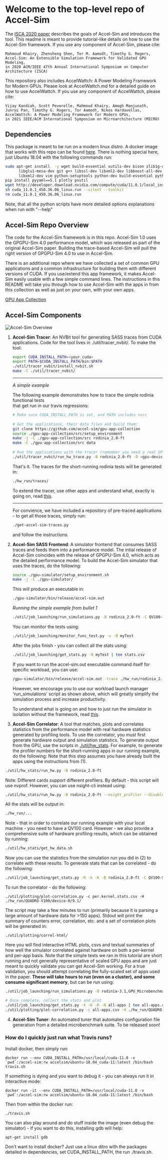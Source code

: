 # Welcome to the top-level repo of Accel-Sim

The [ISCA 2020 paper](https://conferences.computer.org/isca/pdfs/ISCA2020-4QlDegUf3fKiwUXfV0KdCm/466100a473/466100a473.pdf)
describes the goals of Accel-Sim and introduces the tool. This readme is meant to provide tutorial-like details on how to use the Accel-Sim
framework. If you use any component of Accel-Sim, please cite:

```
Mahmoud Khairy, Zhensheng Shen, Tor M. Aamodt, Timothy G. Rogers,
Accel-Sim: An Extensible Simulation Framework for Validated GPU Modeling,
in 2020 ACM/IEEE 47th Annual International Symposium on Computer Architecture (ISCA)
```

This repository also includes AccelWattch: A Power Modeling Framework for Modern GPUs. Please look at AccelWattch.md for a detailed guide on how to use AccelWattch.
If you use any component of AccelWattch, please cite:

```
Vijay Kandiah, Scott Peverelle, Mahmoud Khairy, Amogh Manjunath, Junrui Pan, Timothy G. Rogers, Tor Aamodt, Nikos Hardavellas,
AccelWattch: A Power Modeling Framework for Modern GPUs,
in 2021 IEEE/ACM International Symposium on Microarchitecture (MICRO)
```


## Dependencies

This package is meant to be run on a modern linux distro.
A docker image that works with this repo can be found [here](https://hub.docker.com/repository/docker/accelsim/ubuntu-18.04_cuda-11).
There is nothing special here, just Ubuntu 18.04 with the following commands
run:

```bash
sudo apt-get install  -y wget build-essential xutils-dev bison zlib1g-dev flex \
      libglu1-mesa-dev git g++ libssl-dev libxml2-dev libboost-all-dev git g++ \
      libxml2-dev vim python-setuptools python-dev build-essential python-pip
pip install pyyaml==5.1 plotly psutil
wget http://developer.download.nvidia.com/compute/cuda/11.0.1/local_installers/cuda_11.0.1_450.36.06_linux.run
sh cuda_11.0.1_450.36.06_linux.run --silent --toolkit
rm cuda_11.0.1_450.36.06_linux.run
```

Note, that all the python scripts have more detailed options explanations when run with "--help"


## Accel-Sim Repo Overview

The code for the Accel-Sim framework is in this repo. Accel-Sim 1.0 uses the
GPGPU-Sim 4.0 performance model, which was released as part of the original
Accel-Sim paper. Building the trace-based Accel-Sim will pull the right version of
GPGPU-Sim 4.0 to use in Accel-Sim.

There is an additional repo where we have collected a set of common GPU applications and a common infrastructure for building
them with different versions of CUDA. If you use/extend this app framework, it makes Accel-Sim easily usable
with a few simple command lines. The instructions in this README will take you through how to use Accel-Sim with
the apps in from this collection as well as just on your own, with your own apps.

[GPU App Collection](https://github.com/accel-sim/gpu-app-collection)

## Accel-Sim Components

![Accel-Sim Overview](https://accel-sim.github.io/assets/img/accel-sim-crop.svg)

1. **Accel-Sim Tracer**: An NVBit tool for generating SASS traces from CUDA applications. Code for the tool lives in ./util/tracer\_nvbit/. To make the tool:  
  
    ```bash  
    export CUDA_INSTALL_PATH=<your_cuda>  
    export PATH=$CUDA_INSTALL_PATH/bin:$PATH  
    ./util/tracer_nvbit/install_nvbit.sh  
    make -C ./util/tracer_nvbit/  
    ```  
    ---
    *A simple example*  
      
    The following example demonstrates how to trace the simple rodinia functional tests  
    that get run in our travis regressions:  
      
    ```bash  
    # Make sure CUDA_INSTALL_PATH is set, and PATH includes nvcc  
      
    # Get the applications, their data files and build them:  
    git clone https://github.com/accel-sim/gpu-app-collection  
    source ./gpu-app-collection/src/setup_environment  
    make -j -C ./gpu-app-collection/src rodinia_2.0-ft  
    make -C ./gpu-app-collection/src data  
      
    # Run the applications with the tracer (remember you need a real GPU for this):  
    ./util/tracer_nvbit/run_hw_trace.py -B rodinia_2.0-ft -D <gpu-device-num-to-run-on>  
    ```  
      
    That's it. The traces for the short-running rodinia tests will be generated in:  
    ```bash  
    ./hw_run/traces/  
    ```  
      
    To extend the tracer, use other apps and understand what, exactly is going on, read [this](https://github.com/accel-sim/accel-sim-framework/blob/dev/util/tracer_nvbit/README.md).  
      
    ---
    For convience, we have included a repository of pre-traced applications - to get all those traces, simply run:  
    ```bash  
    ./get-accel-sim-traces.py  
    ```  
    and follow the instructions.  

2. **Accel-Sim SASS Frontend**: A simulator frontend that consumes SASS traces and feeds them into a performance model. The intial release of Accel-Sim coincides with the release of GPGPU-Sim 4.0, which acts as the detailed performance model. To build the Accel-Sim simulator that uses the traces, do the following:
    ```bash
    source ./gpu-simulator/setup_environment.sh
    make -j -C ./gpu-simulator/
    ```
    This will produce an executable in:
    ```bash
    ./gpu-simulator/bin/release/accel-sim.out
    ```

    *Running the simple example from bullet 1*
    ```bash
    ./util/job_launching/run_simulations.py -B rodinia_2.0-ft -C QV100-SASS -T ./hw_run/traces/device-<device-num>/<cuda-version>/ -N myTest
    ```
    You can monitor the tests using:
    ```bash
    ./util/job_launching/monitor_func_test.py -v -N myTest
    ```
    After the jobs finish - you can collect all the stats using:
    ```bash
    ./util/job_launching/get_stats.py -N myTest | tee stats.csv
    ```

    If you want to run the accel-sim.out executable command itself for specific workload, you can use:
    ```bash
    /gpu-simulator/bin/release/accel-sim.out -trace ./hw_run/rodinia_2.0-ft/9.1/backprop-rodinia-2.0-ft/4096___data_result_4096_txt/traces/kernelslist.g -config ./gpu-simulator/gpgpu-sim/configs/tested-cfgs/SM7_QV100/gpgpusim.config -config ./gpu-simulator/configs/tested-cfgs/SM7_QV100/trace.config
    ```
    However, we encourage you to use our workload launch manager 'run_simulations' script as shown above, which will greatly simplify the simulation process and increase productivity.

    To understand what is going on and how to just run the simulator in isolation without the framework, read [this](https://github.com/accel-sim/accel-sim-framework/tree/dev/util/job_launching/README.md).  

3. **Accel-Sim Correlator**: A tool that matches, plots and correlates statistics from the performance model with real hardware statistics generated by profiling tools. To use the correlator, you must first generate hardware output and simulation statistics. To generate output from the GPU, use the scripts in [./util/hw_stats](./util/hw_stats).
For example, to generate the profiler numbers for the short-running apps in our running example, do the following:
Note that this step assumes you have already built the apps using the instructions from (1).
```bash
./util/hw_stats/run_hw.py -B rodinia_2.0-ft
```

Note: Different cards support different profilers. By default - this script will use nvprof. However, you can use nsight-cli instead using:
```bash
./util/hw_stats/run_hw.py -B rodinia_2.0-ft --nsight_profiler --disable_nvprof
```

All the stats will be output in:
```bash
./hw_run/...
```

Note - that in order to correlate our running example with your local machine - you need to have a QV100 card.
However - we also provide a comprehensive suite of hardware profiling results, which can be obtained by running:
```bash
./util/hw_stats/get_hw_data.sh
```

Now you can use the statistics from the simulation run you did in (2) to correlate with these results.
To generate stats that can be correlated - do the following:
```bash
./util/job_launching/get_stats.py -R -k -K -B rodinia_2.0-ft -C QV100-SASS | tee per.kernel.stats.csv
```

To run the correlator - do the following:
```
./util/plotting/plot-correlation.py -c per.kernel.stats.csv -H ./hw_run/QUADRO-V100/device-0/9.1/
```

The script may take a few minutes to run (primarily because it is parsing a large amount of hardware data for >150 apps).
Stdout will print the summary of counters error, correlation, etc. and a set of correlation plots will be generated
in:
```
./util/plotting/correl-html/
```

Here you will find interactive HTML plots, csvs and textual summaries of how well the simulator correlated against hardware on both a per-kernel and per-app basis.
Note that the simple tests we ran in this tutorial are short running and not generally representative of scaled GPU apps and are just meant to quickly validate you can get Accel-Sim working.
For a true validation, you should attempt correlating the fully-scaled set of apps used in the paper.
**These will take hours to run (even on a cluster), and some consume significant memory**, but can be run using:

```bash
./util/job_launching/run_simulations.py -B rodinia-3.1,GPU_Microbenchmark,sdk-4.2-scaled,parboil,polybench,cutlass_5_trace,Deepbench_nvidia -C QV100-SASS -T ~/../common/accel-sim/traces/tesla-v100/latest/ -N all-apps -M 70G

# Once complete, collect the stats and plot
./util/job_launching/get_stats.py -k -K -R -N all-apps | tee all-apps.csv
./util/plotting/plot-correlation.py -c all-apps.csv -H ./hw_run/QUADRO-V100/device-0/9.1/
```


4. **Accel-Sim Tuner**: An automated tuner that automates configuration file generation from a detailed microbenchmark suite. To be released soon!



### How do I quickly just run what Travis runs?

Install docker, then simply run:

```
docker run --env CUDA_INSTALL_PATH=/usr/local/cuda-11.0 -v `pwd`:/accel-sim:rw accelsim/ubuntu-18.04_cuda-11:latest /bin/bash travis.sh
```

If something is dying and you want to debug it - you can always run it in interactive mode:

```
docker run -it --env CUDA_INSTALL_PATH=/usr/local/cuda-11.0 -v `pwd`:/accel-sim:rw accelsim/ubuntu-18.04_cuda-11:latest /bin/bash
```

Then from within the docker run:
```
./travis.sh
```

You can also play around and do stuff inside the image (even debug the
simulator) - if you want to do this, installing gdb will help:
```
apt-get install gdb
```

Don't want to install docker?
Just use a linux ditro with the packages detailed in dependencies, set
CUDA\_INSTALL\_PATH, the run ./travis.sh.


